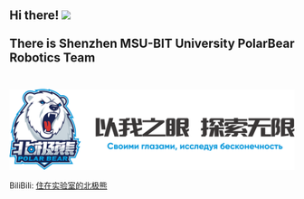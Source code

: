 <h2 align="left">
 <abc>
  <br> Hi there! <img src="https://user-images.githubusercontent.com/42378118/110234147-e3259600-7f4e-11eb-95be-0c4047144dea.gif" width="30"><br>
  <br> There is Shenzhen MSU-BIT University PolarBear Robotics Team <br>
  <br>
 </abc>
</h2>

![PolarBear](/.docs/image/polarbear_logo_text.png)

BiliBili: [住在实验室的北极熊](https://space.bilibili.com/3546375214074353)

